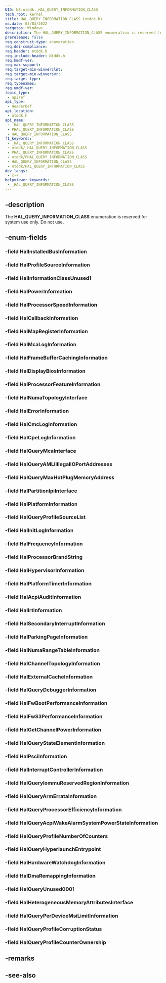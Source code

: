 ```yaml
---
UID: NE:ntddk._HAL_QUERY_INFORMATION_CLASS
tech.root: kernel
title: HAL_QUERY_INFORMATION_CLASS (ntddk.h)
ms.date: 03/03/2022
targetos: Windows
description: The HAL_QUERY_INFORMATION_CLASS enumeration is reserved for system use only. Do not use.
prerelease: false
req.construct-type: enumeration
req.ddi-compliance: 
req.header: ntddk.h
req.include-header: Ntddk.h
req.kmdf-ver: 
req.max-support: 
req.target-min-winverclnt: 
req.target-min-winversvr: 
req.target-type: 
req.typenames: 
req.umdf-ver: 
topic_type:
 - apiref
api_type:
 - HeaderDef
api_location:
 - ntddk.h
api_name:
 - _HAL_QUERY_INFORMATION_CLASS
 - PHAL_QUERY_INFORMATION_CLASS
 - HAL_QUERY_INFORMATION_CLASS
f1_keywords:
 - _HAL_QUERY_INFORMATION_CLASS
 - ntddk/_HAL_QUERY_INFORMATION_CLASS
 - PHAL_QUERY_INFORMATION_CLASS
 - ntddk/PHAL_QUERY_INFORMATION_CLASS
 - HAL_QUERY_INFORMATION_CLASS
 - ntddk/HAL_QUERY_INFORMATION_CLASS
dev_langs:
 - c++
helpviewer_keywords:
 - _HAL_QUERY_INFORMATION_CLASS
---
```


## -description

The **HAL_QUERY_INFORMATION_CLASS** enumeration is reserved for system use only. Do not use.

## -enum-fields

### -field HalInstalledBusInformation

### -field HalProfileSourceInformation

### -field HalInformationClassUnused1

### -field HalPowerInformation

### -field HalProcessorSpeedInformation

### -field HalCallbackInformation

### -field HalMapRegisterInformation

### -field HalMcaLogInformation

### -field HalFrameBufferCachingInformation

### -field HalDisplayBiosInformation

### -field HalProcessorFeatureInformation

### -field HalNumaTopologyInterface

### -field HalErrorInformation

### -field HalCmcLogInformation

### -field HalCpeLogInformation

### -field HalQueryMcaInterface

### -field HalQueryAMLIIllegalIOPortAddresses

### -field HalQueryMaxHotPlugMemoryAddress

### -field HalPartitionIpiInterface

### -field HalPlatformInformation

### -field HalQueryProfileSourceList

### -field HalInitLogInformation

### -field HalFrequencyInformation

### -field HalProcessorBrandString

### -field HalHypervisorInformation

### -field HalPlatformTimerInformation

### -field HalAcpiAuditInformation

### -field HalIrtInformation

### -field HalSecondaryInterruptInformation

### -field HalParkingPageInformation

### -field HalNumaRangeTableInformation

### -field HalChannelTopologyInformation

### -field HalExternalCacheInformation

### -field HalQueryDebuggerInformation

### -field HalFwBootPerformanceInformation

### -field HalFwS3PerformanceInformation

### -field HalGetChannelPowerInformation

### -field HalQueryStateElementInformation

### -field HalPsciInformation

### -field HalInterruptControllerInformation

### -field HalQueryIommuReservedRegionInformation

### -field HalQueryArmErrataInformation

### -field HalQueryProcessorEfficiencyInformation

### -field HalQueryAcpiWakeAlarmSystemPowerStateInformation

### -field HalQueryProfileNumberOfCounters

### -field HalQueryHyperlaunchEntrypoint

### -field HalHardwareWatchdogInformation

### -field HalDmaRemappingInformation

### -field HalQueryUnused0001

### -field HalHeterogeneousMemoryAttributesInterface

### -field HalQueryPerDeviceMsiLimitInformation

### -field HalQueryProfileCorruptionStatus

### -field HalQueryProfileCounterOwnership

## -remarks

## -see-also
